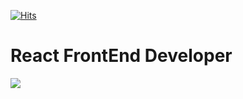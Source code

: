 <!-- ![trophy](https://github-profile-trophy.vercel.app/?username=byunghyun) -->
<!-- ![byunghyun's github stats](https://github-readme-stats.vercel.app/api?username=byunghyun&show_icons=true) -->
<!-- [![byunghyun's github stats](https://github-readme-stats.vercel.app/api/top-langs/?username=byunghyun&show_icons=true&hide_border=true&title_color=004386&icon_color=004386&layout=compact)](https://github.com/byunghyun)
 -->
 
 [![Hits](https://hits.seeyoufarm.com/api/count/incr/badge.svg?url=https%3A%2F%2Fgithub.com%2Fbyunghyun)](https://hits.seeyoufarm.com)
# React FrontEnd Developer

<img src="https://github.com/byunghyun/byunghyun/tree/main/images/javascript.svg"/>
